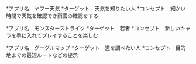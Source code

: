 *アプリ名　ヤフー天気
*ターゲット　天気を知りたい人
*コンセプト　細かい時間で天気を確認でき雨雲の確認をする

*アプリ名　モンスターストライク
*ターゲット　若者
*コンセプト　新しいキャラを手に入れてプレイすることを楽しむ

*アプリ名　グーグルマップ
*ターゲット　道を調べたい人
*コンセプト　目的地までの最短ルートなどの提示

